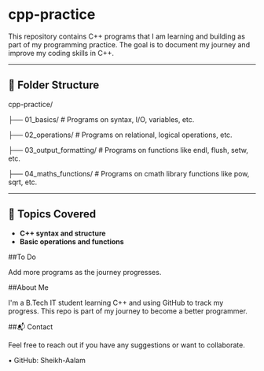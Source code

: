 # cpp-practice

This repository contains C++ programs that I am learning and building as part of my programming practice. The goal is to document my journey and improve my coding skills in C++.

---

## 📁 Folder Structure

cpp-practice/

├── 01_basics/ # Programs on syntax, I/O, variables, etc.

├── 02_operations/ # Programs on relational, logical operations, etc.

├── 03_output_formatting/ # Programs on functions like endl, flush, setw, etc.

├── 04_maths_functions/ # Programs on cmath library functions like pow, sqrt, etc.




---

## 📌 Topics Covered

- **C++ syntax and structure**
- **Basic operations and functions**


##To Do

Add more programs as the journey progresses.

##About Me

I'm a B.Tech IT student learning C++ and using GitHub to track my progress. This repo is part of my journey to become a better programmer.

##📬 Contact

Feel free to reach out if you have any suggestions or want to collaborate.

•	GitHub: Sheikh-Aalam
